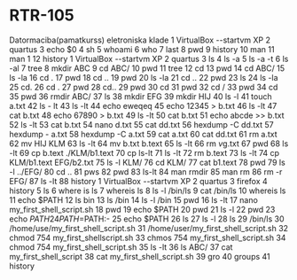 # RTR-105
Datormaciba(pamatkurss) eletroniska klade
   1  VirtualBox --startvm XP
    2  quartus
    3  echo $0
    4  sh
    5  whoami
    6  who
    7  last
    8  pwd
    9  history
   10  man
   11  man 1
   12  history
1  VirtualBox --startvm XP
    2  quartus
    3  ls
    4  ls -a
    5  ls -a -t
    6  ls -al
    7  tree
    8  mkdir ABC
    9  cd ABC/
   10  pwd
   11  tree
   12  cd
   13  pwd
   14  cd ABC/
   15  ls -la
   16  cd .
   17  pwd
   18  cd ..
   19  pwd
   20  ls -la
   21  cd ..
   22  pwd
   23  ls
   24  ls -la
   25  cd.
   26  cd .
   27  pwd
   28  cd..
   29  pwd
   30  cd
   31  pwd
   32  cd /
   33  pwd
   34  cd
   35  pwd
   36  rmdir ABC/
   37  ls
   38  mkdir EFG
   39  mkdir HIJ
   40  ls -l
   41  touch a.txt
   42  ls - lt
   43  ls -lt
   44  echo eweqeq
   45  echo 12345 > b.txt
   46  ls -lt
   47  cat b.txt
   48  echo 67890 > b.txt
   49  ls -lt
   50  cat b.txt
   51  echo abcde >> b.txt
   52  ls -lt
   53  cat b.txt
   54  nano d.txt
   55  cat dd.txt
   56  hexdump -C dd.txt
   57  hexdump - a.txt
   58  hexdump -C a.txt
   59  cat a.txt
   60  cat dd.txt
   61  rm a.txt
   62  mv HIJ KLM
   63  ls -lt
   64  mv b.txt b.text
   65  ls -lt
   66  rm *v*g.txt
   67  pwd
   68  ls -lt
   69  cp b.text ./KLM/b1.text
   70  cp ls-lt
   71  ls -lt
   72  rm b.text
   73  ls -lt
   74  cp KLM/b1.text EFG/b2.txt
   75  ls -l KLM/
   76  cd KLM/
   77  cat b1.text
   78  pwd
   79  ls -l ../EFG/
   80  cd ..
   81  pws
   82  pwd
   83  ls-lt
   84  man rmdir
   85  man rm
   86  rm -r EFG/
   87  ls -lt
   88  history
1  VirtualBox --startvm XP
    2  quartus
    3  firefox
    4  history
    5  ls
    6  where is ls
    7  whereis ls
    8  ls -l /bin/ls
    9  cat /bin/ls
   10  whereis ls
   11  echo $PATH
   12  ls bin
   13  ls /bin
   14  ls -l /bin
   15  pwd
   16  ls -lt
   17  nano my_first_shell_script.sh
   18  pwd
   19  echo $PATH
   20  pwd
   21  ls -l
   22  pwd
   23  echo $PATH
   24  PATH=$PATH:-
   25  echo $PATH
   26  ls
   27  ls -l
   28  ls
   29  /bin/ls
   30  /home/use/my_first_shell_script.sh
   31  /home/user/my_first_shell_script.sh
   32  chmod 754 my_first_shellscript.sh
   33  chmos 754 my_first_shell_script.sh
   34  chmod 754 my_first_shell_script.sh
   35  ls -lt
   36  ls ABC/
   37  cat my_first_shell_script
   38  cat my_first_shell_script.sh
   39  gro
   40  groups
   41  history
